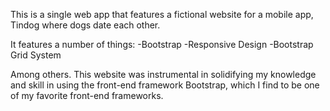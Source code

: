 This is a single web app that features a fictional website for a mobile app, Tindog where dogs date each other. 

It features a number of things:
-Bootstrap
-Responsive Design
-Bootstrap Grid System

Among others. This website was instrumental in solidifying my knowledge and skill in using the front-end framework Bootstrap, which I find to be one of my favorite front-end frameworks. 
